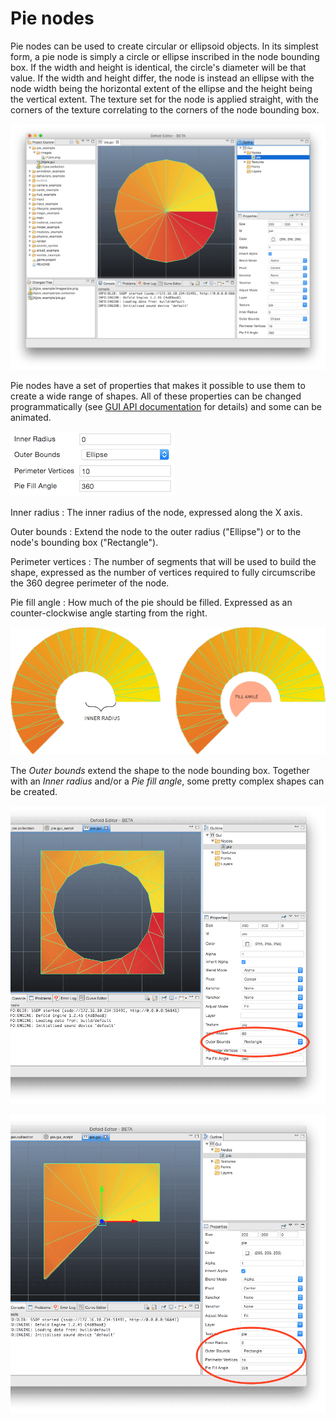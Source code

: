Pie nodes
=========

Pie nodes can be used to create circular or ellipsoid objects. In its simplest form, a pie node is simply a circle or ellipse inscribed in the node bounding box. If the width and height is identical, the circle's diameter will be that value. If the width and height differ, the node is instead an ellipse with the node width being the horizontal extent of the ellipse and the height being the vertical extent. The texture set for the node is applied straight, with the corners of the texture correlating to the corners of the node bounding box.

![Pie node](images/gui/gui_pie_create.png)

Pie nodes have a set of properties that makes it possible to use them to create a wide range of shapes. All of these properties can be changed programmatically (see [GUI API documentation](/ref/gui) for details) and some can be animated.

![Pie properties](images/gui/gui_pie_properties.png)

Inner radius
: The inner radius of the node, expressed along the X axis.

Outer bounds
: Extend the node to the outer radius ("Ellipse") or to the node's bounding box ("Rectangle").

Perimeter vertices
: The number of segments that will be used to build the shape, expressed as the number of vertices required to fully circumscribe the 360 degree perimeter of the node.

Pie fill angle
: How much of the pie should be filled. Expressed as an counter-clockwise angle starting from the right.


![Radius and angle](images/gui/gui_pie_radius_angle.png)

The *Outer bounds* extend the shape to the node bounding box. Together with an *Inner radius* and/or a *Pie fill angle*, some pretty complex shapes can be created.

![Rectangle bounds](images/gui/gui_pie_rectangular.png)

![Rectangle bounds and angle](images/gui/gui_pie_rectangular_angle.png)


